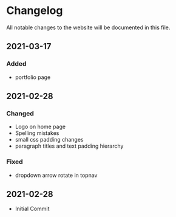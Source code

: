 # Changelog

All notable changes to the website will be documented in this file.

## 2021-03-17

### Added

- portfolio page

## 2021-02-28

### Changed

- Logo on home page
- Spelling mistakes
- small css padding changes
- paragraph titles and text padding hierarchy

### Fixed

- dropdown arrow rotate in topnav

## 2021-02-28

- Initial Commit
